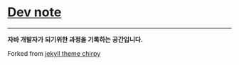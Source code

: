 [Dev note](https://dyless0811.github.io/)
=
***
**자바 개발자가 되기위한 과정을 기록하는 공간입니다.**

Forked from [jekyll theme chirpy](https://github.com/cotes2020/jekyll-theme-chirpy)